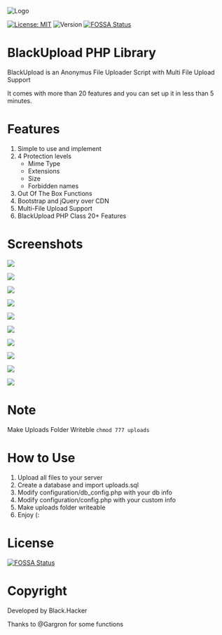 ![Logo](https://h.top4top.io/p_1531l8fhu1.png)

[![License: MIT](https://img.shields.io/badge/License-MIT-yellow.svg)](https://opensource.org/licenses/MIT) ![Version](https://badgen.net/badge/version/v2.0/blue) [![FOSSA Status](https://app.fossa.com/api/projects/git%2Bgithub.com%2FBlackHacker511%2FBlackUpload.svg?type=shield)](https://app.fossa.com/projects/git%2Bgithub.com%2FBlackHacker511%2FBlackUpload?ref=badge_shield)

# BlackUpload PHP Library

BlackUpload is an Anonymus File Uploader Script with Multi File Upload Support

It comes with more than 20 features and you can set up it in less than 5 minutes.


# Features

1. Simple to use and implement
2. 4 Protection levels
   + Mime Type
   + Extensions
   + Size
   + Forbidden names
3. Out Of The Box Functions
4. Bootstrap and jQuery over CDN
5. Multi-File Upload Support
6. BlackUpload PHP Class 20+ Features

# Screenshots
![](https://i.imgur.com/i7SnEwa.png)

![](https://i.imgur.com/pWKDo6V.png)

![](https://d.top4top.io/p_1646nw67i1.png)

![](https://f.top4top.io/p_1646sxsmo3.png)

![](https://i.imgur.com/JdKxCxJ.png)

![](https://i.imgur.com/DZND3lv.png)

![](https://f.top4top.io/p_1646hku0d2.png)

![](https://i.imgur.com/W7t2mSw.png)

![](https://i.imgur.com/pDiP2Re.png)

![](https://i.imgur.com/nWiwh6C.png)

# Note
Make Uploads Folder Writeble ``` chmod 777 uploads ```

# How to Use
1. Upload all files to your server
2. Create a database and import uploads.sql
3. Modify configuration/db_config.php with your db info
4. Modify configuration/config.php with your custom info
5. Make uploads folder writeable
6. Enjoy (:

# License
[![FOSSA Status](https://app.fossa.com/api/projects/git%2Bgithub.com%2FBlackHacker511%2FBlackUpload.svg?type=large)](https://app.fossa.com/projects/git%2Bgithub.com%2FBlackHacker511%2FBlackUpload?ref=badge_large)

# Copyright
Developed by Black.Hacker

Thanks to @Gargron for some functions
